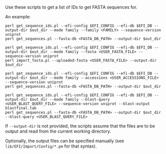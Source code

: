 

Use these scripts to get a list of IDs to get FASTA sequences for.

An example:

    perl get_sequence_ids.pl --efi-config $EFI_CONFIG --efi-db $EFI_DB --output-dir $out_dir --mode family --family <FAMILY> --sequence-version uniprot
    perl get_sequences.pl --fasta-db <FASTA_DB_PATH> --output-dir $out_dir

    perl get_sequence_ids.pl --efi-config $EFI_CONFIG --efi-db $EFI_DB --output-dir $out_dir --mode family --fasta <USER_FASTA_FILE> --sequence-version uniprot
    perl import_fasta.pl --uploaded-fasta <USER_FASTA_FILE> --output-dir $out_dir

    perl get_sequence_ids.pl --efi-config $EFI_CONFIG --efi-db $EFI_DB --output-dir $out_dir --mode family --accessions <USER_ACCESSIONS_FILE> --sequence-version uniprot
    perl get_sequences.pl --fasta-db <FASTA_DB_PATH> --output-dir $out_dir

    perl get_sequence_ids.pl --efi-config $EFI_CONFIG --efi-db $EFI_DB --output-dir $out_dir --mode family --blast-query <USER_BLAST_QUERY_FILE> --sequence-version uniprot --blast-output blastfinal.tab
    perl get_sequences.pl --fasta-db <FASTA_DB_PATH> --output-dir $out_dir --blast-query <USER_BLAST_QUERY_FILE>

If `--output-dir` is not provided, the scripts assume that the files are to be output and read from the current working directory.

Optionally, the output files can be specified manually (see `lib/EFI/Import/Config/*.pm` for that syntax).

